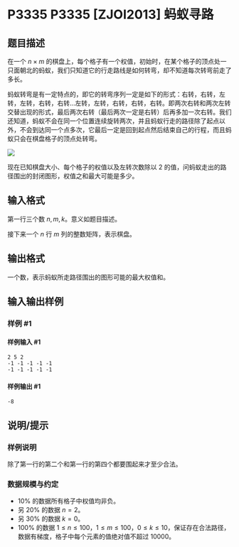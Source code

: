 # P3335 P3335 [ZJOI2013] 蚂蚁寻路

## 题目描述

在一个 $n \times m$ 的棋盘上，每个格子有一个权值，初始时，在某个格子的顶点处一只面朝北的蚂蚁，我们只知道它的行走路线是如何转弯，却不知道每次转弯前走了多长。

蚂蚁转弯是有一定特点的，即它的转弯序列一定是如下的形式：右转，右转，左转，左转，右转，右转…左转，左转，右转，右转，右转。即两次右转和两次左转交替出现的形式，最后两次右转（最后两次一定是右转）后再多加一次右转。我们还知道，蚂蚁不会在同一个位置连续旋转两次，并且蚂蚁行走的路径除了起点以外，不会到达同一个点多次，它最后一定是回到起点然后结束自己的行程，而且蚂蚁只会在棋盘格子的顶点处转弯。

 ![](https://cdn.luogu.com.cn/upload/pic/6217.png) 

现在已知棋盘大小、每个格子的权值以及左转次数除以 $2$ 的值，问蚂蚁走出的路径围出的封闭图形，权值之和最大可能是多少。


## 输入格式

第一行三个数 $n,m,k$。意义如题目描述。

接下来一个 $n$ 行 $m$ 列的整数矩阵，表示棋盘。


## 输出格式

一个数，表示蚂蚁所走路径围出的图形可能的最大权值和。


## 输入输出样例

### 样例 #1

#### 样例输入 #1

```
2 5 2
-1 -1 -1 -1 -1
-1 -1 -1 -1 -1
```

#### 样例输出 #1

```
-8
```

## 说明/提示

### 样例说明

除了第一行的第二个和第一行的第四个都要围起来才至少合法。

### 数据规模与约定

- $10\%$ 的数据所有格子中权值均非负。
- 另 $20\%$ 的数据 $n=2$。
- 另 $30\%$ 的数据 $k=0$。
- $100\%$ 的数据 $1 \le n\le 100$，$1 \le m \le 100$，$0 \le k \le 10$，保证存在合法路径，数据有梯度，格子中每个元素的值绝对值不超过 $10000$。

